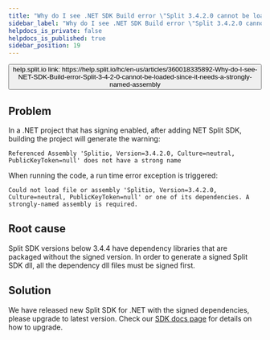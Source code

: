 ```yaml
---
title: "Why do I see .NET SDK Build error \"Split 3.4.2.0 cannot be loaded since it needs a strongly-named assembly\"?"
sidebar_label: "Why do I see .NET SDK Build error \"Split 3.4.2.0 cannot be loaded since it needs a strongly-named assembly\"?"
helpdocs_is_private: false
helpdocs_is_published: true
sidebar_position: 19
---
```


<p>
  <button style={{borderRadius:'8px', border:'1px', fontFamily:'Courier New', fontWeight:'800', textAlign:'left'}}> help.split.io link: https://help.split.io/hc/en-us/articles/360018335892-Why-do-I-see-NET-SDK-Build-error-Split-3-4-2-0-cannot-be-loaded-since-it-needs-a-strongly-named-assembly </button>
</p>

## Problem

In a .NET project that has signing enabled, after adding NET Split SDK, building the project will generate the warning:
```
Referenced Assembly 'Splitio, Version=3.4.2.0, Culture=neutral, PublicKeyToken=null' does not have a strong name
```

When running the code, a run time error exception is triggered:
```
Could not load file or assembly 'Splitio, Version=3.4.2.0, Culture=neutral, PublicKeyToken=null' or one of its dependencies. A strongly-named assembly is required.
```

## Root cause

Split SDK versions below 3.4.4 have dependency libraries that are packaged without the signed version. In order to generate a signed Split SDK dll, all the dependency dll files must be signed first.

## Solution

We have released new Split SDK for .NET with the signed dependencies, please upgrade to latest version.  Check our [SDK docs page](https://docs.split.io/docs/net-sdk-overview) for details on how to upgrade.